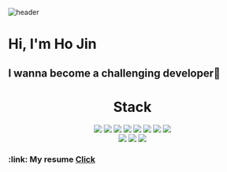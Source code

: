 ![header](https://capsule-render.vercel.app/api?type=egg&color=auto&height=200&section=header&text=Welcome&fontSize=50)

# Hi, I'm Ho Jin  
## I wanna become a challenging developer:rocket:


<!-- 기술 스택 box -->
<div align=center>
    <!-- box name -->
    <h1>Stack</h1>
    <!-- java -->
    <img src="https://img.shields.io/badge/JAVA-orange" />
    <!-- SpringBoot -->
    <img src="https://img.shields.io/badge/SpringBoot-6DB33F" />
    <!-- Spring MVC -->
    <img src="https://img.shields.io/badge/SpringMVC-green" />
    <!-- JPA -->
    <img src="https://img.shields.io/badge/JPA-black" />
    <!-- MyBatis -->
    <img src="https://img.shields.io/badge/MyBatis-ECD53F" />
    <!-- Mysql -->
    <img src="https://img.shields.io/badge/Mysql-4479A1" />
    <!-- MaraiDB -->
    <img src="https://img.shields.io/badge/MaraiDB-003545" />
    <!-- AWS -->
    <img src="https://img.shields.io/badge/AWS_EC2-FF9900" />
</div>
<!-- tool box -->
<div align=center>
    <!-- IntelliJ -->
    <img src="https://img.shields.io/badge/IntelliJ-000000" />
    <!-- VS Code -->
    <img src="https://img.shields.io/badge/VS_Code-ECD53F" />
    <!-- Git -->
    <img src="https://img.shields.io/badge/Git-F05032" />
</div>

<!-- 이력서 boxx -->
<div>
    <h3>
    :link: My resume <a href="https://puzzled-detail-b29.notion.site/48d0b511fa46449d80c3d8fcbcd254a6">Click</a>
    </h3>
</div>


<!--
**coderwin/coderwin** is a ✨ _special_ ✨ repository because its `README.md` (this file) appears on your GitHub profile.

Here are some ideas to get you started:

- 🔭 I’m currently working on ...
- 🌱 I’m currently learning ...
- 👯 I’m looking to collaborate on ...
- 🤔 I’m looking for help with ...
- 💬 Ask me about ...
- 📫 How to reach me: ...
- 😄 Pronouns: ...
- ⚡ Fun fact: ...
-->
